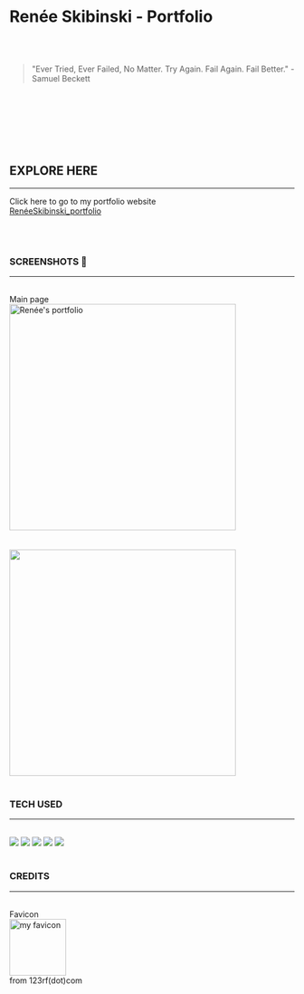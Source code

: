 # Renée Skibinski - Portfolio 


<br>
<br>

> "Ever Tried, Ever Failed, No Matter. Try Again. Fail Again. Fail Better." -Samuel Beckett 

<br>

<br><br>
<br>
<br>

## EXPLORE HERE  
___________________

Click here to go to my portfolio website <br>[RenéeSkibinski_portfolio]()

<br>
<br>

### SCREENSHOTS 📸
___________
<br>
Main page <br>

<img src ="" alt="Renée's portfolio" width="400"/>
<br>
<br>

 <br>

<img src ="" alt="" width="400"/>
<br>
<br>


### TECH USED 
________________


<br>
 <img src="https://img.shields.io/badge/HTML5-E34F26?style=for-the-badge&logo=html5&logoColor=white">
 <img src="https://img.shields.io/badge/CSS3-1572B6?style=for-the-badge&logo=css3&logoColor=white">
 <img src="https://img.shields.io/badge/JavaScript-F7DF1E?style=for-the-badge&logo=javascript&logoColor=black">
 <img src="https://img.shields.io/badge/GitHub-100000?style=for-the-badge&logo=github&logoColor=white">
 <img src="https://img.shields.io/badge/Netlify-00C7B7?style=for-the-badge&logo=netlify&logoColor=white">


<br>
<br>


### CREDITS 
______________________________

<br>
Favicon<br>
<img src="https://i.imgur.com/JsLYmXp.jpg" alt="my favicon" width="100" /><br> 
from 123rf(dot)com
<br><br>